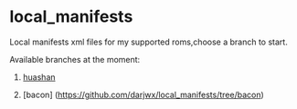 # local_manifests
Local manifests xml files for my supported roms,choose a branch to start.

Available branches at the moment:

   1. [huashan](https://github.com/darjwx/local_manifests/tree/huashan) 

   2. [bacon] (https://github.com/darjwx/local_manifests/tree/bacon)

